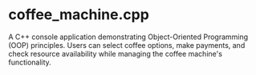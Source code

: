 # coffee_machine.cpp
A C++ console application demonstrating Object-Oriented Programming (OOP) principles. Users can select coffee options, make payments, and check resource availability while managing the coffee machine's functionality.
